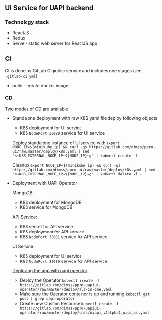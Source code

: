 ## UI Service for UAPI backend 

### Technology stack
- ReactJS
- Redux
- Serve - static web server for ReactJS app

## CI 
CI is done by GitLab CI public service and includes one stages (see `.gitlab-ci.yml`)
- build - create docker image

### CD 
Two modes of CD are available
- Standalone deployment with raw K8S yaml file deploy following objects 
    - K8S deployment for UI service 
    - K8S `NodePort 30080` service for UI service

    Deploy standalone instance of UI service with `export NODE_IP=$(minikube ip) && curl -qs https://gitlab.com/dimss/ppro-ui/raw/master/deploy/k8s.yaml | sed "s~K8S_EXTERNAL_NODE_IP~${NODE_IP}~g" | kubectl create -f -`
    
    Cleanup `export NODE_IP=$(minikube ip) && curl -qs https://gitlab.com/dimss/ppro-ui/raw/master/deploy/k8s.yaml | sed "s~K8S_EXTERNAL_NODE_IP~${NODE_IP}~g" | kubectl delete -f -`

- Deployment with UAPI Operator
    
    MongoDB: 
    - K8S deployment for MongoDB
    - K8S service for MongoDB
    
    API Service: 
    - K8S secret for API service 
    - K8S deployment for API service 
    - K8S `NodePort 30081` service for API service

    UI Service:  
    - K8S deployment for UI service 
    - K8S `NodePort 30080` service for API service       
    
    [Deploying the app with uapi operator](https://gitlab.com/dimss/ppro-uapiui-operator)
    
    - Deploy the Operator `kubectl create -f https://gitlab.com/dimss/ppro-uapiui-operator/raw/master/deploy/all-in-one.yaml`
    - Make sure the Operator container is up and running `kubectl get pods | grep uapi-operator`
    - Create new Custom Resource `kubectl create -f https://gitlab.com/dimss/ppro-uapiui-operator/raw/master/deploy/crds/uiapi_v1alpha1_uapi_cr.yaml`

